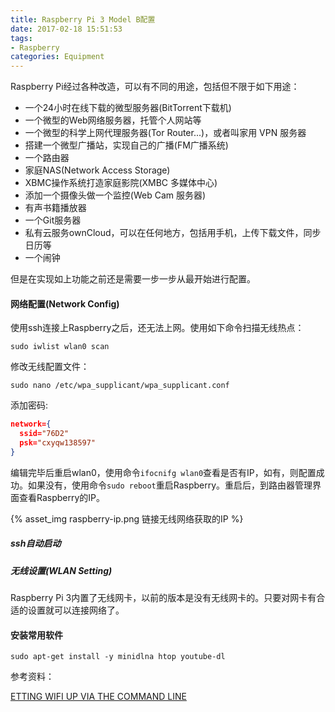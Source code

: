 ```yaml
---
title: Raspberry Pi 3 Model B配置
date: 2017-02-18 15:51:53
tags:
- Raspberry
categories: Equipment
---
```


Raspberry Pi经过各种改造，可以有不同的用途，包括但不限于如下用途：

* 一个24小时在线下载的微型服务器(BitTorrent下载机)
* 一个微型的Web网络服务器，托管个人网站等
* 一个微型的科学上网代理服务器(Tor Router...)，或者叫家用 VPN 服务器
* 搭建一个微型广播站，实现自己的广播(FM广播系统)
* 一个路由器
* 家庭NAS(Network Access Storage)
* XBMC操作系统打造家庭影院(XMBC 多媒体中心)
* 添加一个摄像头做一个监控(Web Cam 服务器)
* 有声书籍播放器
* 一个Git服务器
* 私有云服务ownCloud，可以在任何地方，包括用手机，上传下载文件，同步日历等
* 一个闹钟

但是在实现如上功能之前还是需要一步一步从最开始进行配置。

<!-- more -->

#### 网络配置(Network Config)

使用ssh连接上Raspberry之后，还无法上网。使用如下命令扫描无线热点：

````shell
sudo iwlist wlan0 scan
````

修改无线配置文件：

```
sudo nano /etc/wpa_supplicant/wpa_supplicant.conf
```

添加密码:

```json
network={    
  ssid="76D2"    
  psk="cxyqw138597"
}
```


编辑完毕后重启wlan0，使用命令`ifocnifg wlan0`查看是否有IP，如有，则配置成功。如果没有，使用命令`sudo reboot`重启Raspberry。重启后，到路由器管理界面查看Raspberry的IP。

{% asset_img raspberry-ip.png 链接无线网络获取的IP %}

##### ssh自动启动



##### 无线设置(WLAN Setting)

Raspberry Pi 3内置了无线网卡，以前的版本是没有无线网卡的。只要对网卡有合适的设置就可以连接网络了。

#### 安装常用软件

```shell
sudo apt-get install -y minidlna htop youtube-dl
```







参考资料：

[ETTING WIFI UP VIA THE COMMAND LINE](https://www.raspberrypi.org/documentation/configuration/wireless/wireless-cli.md)



